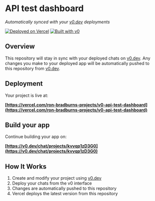 # API test dashboard

*Automatically synced with your [v0.dev](https://v0.dev) deployments*

[![Deployed on Vercel](https://img.shields.io/badge/Deployed%20on-Vercel-black?style=for-the-badge&logo=vercel)](https://vercel.com/ron-bradburns-projects/v0-api-test-dashboard)
[![Built with v0](https://img.shields.io/badge/Built%20with-v0.dev-black?style=for-the-badge)](https://v0.dev/chat/projects/kvvqp1zD3G0)

## Overview

This repository will stay in sync with your deployed chats on [v0.dev](https://v0.dev).
Any changes you make to your deployed app will be automatically pushed to this repository from [v0.dev](https://v0.dev).

## Deployment

Your project is live at:

**[https://vercel.com/ron-bradburns-projects/v0-api-test-dashboard](https://vercel.com/ron-bradburns-projects/v0-api-test-dashboard)**

## Build your app

Continue building your app on:

**[https://v0.dev/chat/projects/kvvqp1zD3G0](https://v0.dev/chat/projects/kvvqp1zD3G0)**

## How It Works

1. Create and modify your project using [v0.dev](https://v0.dev)
2. Deploy your chats from the v0 interface
3. Changes are automatically pushed to this repository
4. Vercel deploys the latest version from this repository